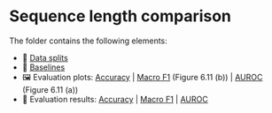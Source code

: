# Sequence length comparison
The folder contains the following elements:
 * 📂 [Data splits](Splits)
 * 📜 [Baselines](video4-mc-baselines.txt)
 * 🖼 Evaluation plots: [Accuracy](video4-mc-evaluation-accuracy.pdf) | [Macro F1](video4-mc-evaluation-f1score.pdf) (Figure 6.11 (b)) | [AUROC](video4-mc-evaluation-rocauc.pdf) (Figure 6.11 (a))
 * 📜 Evaluation results: [Accuracy](video4-mc-evaluation-accuracy.txt) | [Macro F1](video4-mc-evaluation-f1score.txt) | [AUROC](video4-mc-evaluation-rocauc.txt)
